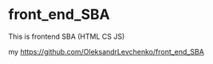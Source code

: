 # front_end_SBA

This is frontend SBA (HTML CS JS)

my https://github.com/OleksandrLevchenko/front_end_SBA
